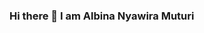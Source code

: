 ### Hi there 👋 I am Albina Nyawira Muturi

<!--
**NyawiraMuturi/NyawiraMuturi** is a ✨ _special_ ✨ repository because its `README.md` (this file) appears on your GitHub profile.

Here are some ideas to get you started:

- 🔭 I’m currently working on a logistics application
- 🌱 I’m currently learning flutter
- 👯 I’m looking to collaborate on the logistics flutter application.
- 🤔 I’m looking for help with ...
- 💬 Ask me about android, flutter, JS
- 📫 How to reach me: albinamuturi@gmail.com
- 😄 Pronouns: ...
- ⚡ Fun fact: ...
-->

